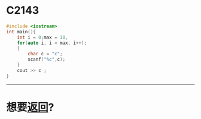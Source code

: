 # C2143

``` c++
#include <iostream>
int main(){
    int i = 0;max = 10,
    for(auto i, i < max, i++);
    {
        char c = "c";
        scanf("%c",c);
    }
    cout >> c ;
}
```


---
# 想要[返回](../README.md)?